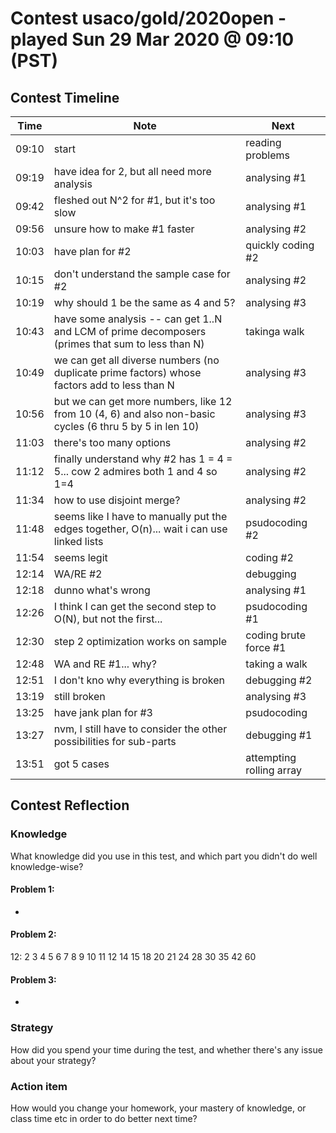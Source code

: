 # Contest usaco/gold/2020open - played Sun 29 Mar 2020 @ 09:10 (PST)

## Contest Timeline

| Time | Note | Next |
|----|----|----|
09:10 | start | reading problems
09:19 | have idea for 2, but all need more analysis | analysing #1
09:42 | fleshed out N^2 for #1, but it's too slow | analysing #1
09:56 | unsure how to make #1 faster | analysing #2
10:03 | have plan for #2 | quickly coding #2
10:15 | don't understand the sample case for #2 | analysing #2
10:19 | why should 1 be the same as 4 and 5? | analysing #3
10:43 | have some analysis -- can get 1..N and LCM of prime decomposers (primes that sum to less than N) | takinga walk
10:49 | we can get all diverse numbers (no duplicate prime factors) whose factors add to less than N | analysing #3
10:56 | but we can get more numbers, like 12 from 10 (4, 6) and also non-basic cycles (6 thru 5 by 5 in len 10) | analysing #3
11:03 | there's too many options | analysing #2
11:12 | finally understand why #2 has 1 = 4 = 5... cow 2 admires both 1 and 4 so 1=4 | analysing #2
11:34 | how to use disjoint merge? | analysing #2
11:48 | seems like I have to manually put the edges together, O(n)... wait i can use linked lists | psudocoding #2
11:54 | seems legit | coding #2
12:14 | WA/RE #2 | debugging
12:18 | dunno what's wrong | analysing #1
12:26 | I think I can get the second step to O(N), but not the first... | psudocoding #1
12:30 | step 2 optimization works on sample | coding brute force #1
12:48 | WA and RE #1... why? | taking a walk
12:51 | I don't kno why everything is broken | debugging #2
13:19 | still broken | analysing #3
13:25 | have jank plan for #3 | psudocoding
13:27 | nvm, I still have to consider the other possibilities for sub-parts | debugging #1
13:51 | got 5 cases | attempting rolling array

## Contest Reflection

### Knowledge
What knowledge did you use in this test, and which part you didn't do well knowledge-wise?

#### Problem 1:

-

#### Problem 2:

12: 2  3  4  5  6  7  8  9 10 11 12 14 15 18 20 21 24 28 30 35 42 60

#### Problem 3:

-

### Strategy
How did you spend your time during the test, and whether there's any issue about your strategy?

### Action item
How would you change your homework, your mastery of knowledge, or class time etc in order to do better next time?
